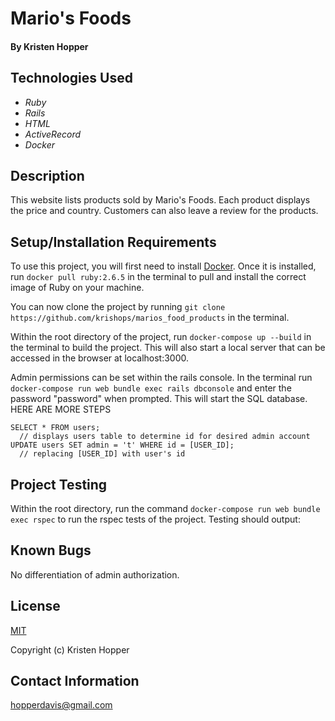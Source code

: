 # Mario's Foods

#### By Kristen Hopper

## Technologies Used

* _Ruby_
* _Rails_
* _HTML_
* _ActiveRecord_
* _Docker_

## Description

This website lists products sold by Mario's Foods. Each product displays the price and country. Customers can also leave a review for the products.

## Setup/Installation Requirements

To use this project, you will first need to install [Docker](https://docs.docker.com/get-docker/). Once it is installed, run `docker pull ruby:2.6.5` in the terminal to pull and install the correct image of Ruby on your machine.

You can now clone the project by running `git clone https://github.com/krishops/marios_food_products` in the terminal.

Within the root directory of the project, run `docker-compose up --build` in the terminal to build the project. This will also start a local server that can be accessed in the browser at localhost:3000. 

Admin permissions can be set within the rails console. In the terminal run `docker-compose run web bundle exec rails dbconsole` and enter the password "password" when prompted. This will start the SQL database. HERE ARE MORE STEPS

```
SELECT * FROM users;
  // displays users table to determine id for desired admin account
UPDATE users SET admin = 't' WHERE id = [USER_ID];
  // replacing [USER_ID] with user's id
```

## Project Testing

Within the root directory, run the command `docker-compose run web bundle exec rspec` to run the rspec tests of the project.
Testing should output:

## Known Bugs

No differentiation of admin authorization.

## License

[MIT](https://opensource.org/licenses/MIT)

Copyright (c) Kristen Hopper

## Contact Information

hopperdavis@gmail.com


